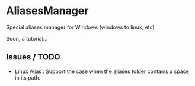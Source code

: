 # AliasesManager
Special aliases manager for Windows (windows to linux, etc)


Soon, a tutorial...

## Issues / TODO

  * Linux Alias : Support the case when the aliases folder contains a space in its path.
